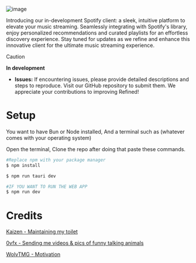![image](https://github.com/Refined-Labs/refined/assets/85907829/cacc2a79-d7f1-4939-9ab4-cc6027a9189f)


Introducing our in-development Spotify client: a sleek, intuitive platform to elevate your music streaming. Seamlessly integrating with Spotify's library, enjoy personalized recommendations and curated playlists for an effortless discovery experience. Stay tuned for updates as we refine and enhance this innovative client for the ultimate music streaming experience.

> [!CAUTION]
> **In development**
> - **Issues:** If encountering issues, please provide detailed descriptions and steps to reproduce. Visit our GitHub repository to submit them. We appreciate your contributions to improving Refined!


# Setup

You want to have Bun or Node installed, And a terminal such as (whatever comes with your operating system)

Open the terminal, Clone the repo after doing that paste these commands.

```bash
#Replace npm with your package manager
$ npm install

$ npm run tauri dev

#IF YOU WANT TO RUN THE WEB APP
$ npm run dev
```

# Credits


[Kaizen - Maintaining my toilet](https://github.com/KaizerFox)

[0vfx - Sending me videos & pics of funny talking animals](https://github.com/0vf)

[WolvTMG - Motivation](https://github.com/WolvTMG)

